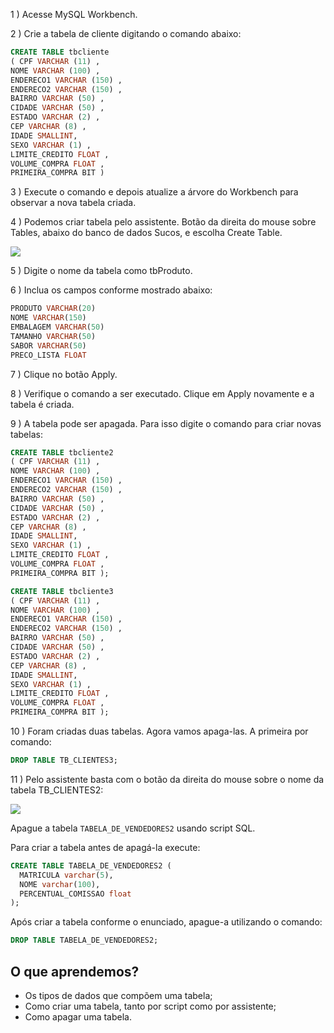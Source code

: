 1 ) Acesse MySQL Workbench.

2 ) Crie a tabela de cliente digitando o comando abaixo:
````sql
CREATE TABLE tbcliente
( CPF VARCHAR (11) ,
NOME VARCHAR (100) ,
ENDERECO1 VARCHAR (150) ,
ENDERECO2 VARCHAR (150) ,
BAIRRO VARCHAR (50) ,
CIDADE VARCHAR (50) ,
ESTADO VARCHAR (2) ,
CEP VARCHAR (8) ,
IDADE SMALLINT,
SEXO VARCHAR (1) ,
LIMITE_CREDITO FLOAT ,
VOLUME_COMPRA FLOAT ,
PRIMEIRA_COMPRA BIT )
````

3 ) Execute o comando e depois atualize a árvore do Workbench para observar a nova tabela criada.

4 ) Podemos criar tabela pelo assistente. Botão da direita do mouse sobre Tables, abaixo do banco de dados Sucos, e escolha Create Table.

![](https://cdn3.gnarususercontent.com.br/1220-mysqlintroducaoaosql/03/1.png)

5 ) Digite o nome da tabela como tbProduto.

6 ) Inclua os campos conforme mostrado abaixo:
````sql
PRODUTO VARCHAR(20)
NOME VARCHAR(150)
EMBALAGEM VARCHAR(50)
TAMANHO VARCHAR(50)
SABOR VARCHAR(50)
PRECO_LISTA FLOAT
````

7 ) Clique no botão Apply.

8 ) Verifique o comando a ser executado. Clique em Apply novamente e a tabela é criada.

9 ) A tabela pode ser apagada. Para isso digite o comando para criar novas tabelas:
````sql
CREATE TABLE tbcliente2
( CPF VARCHAR (11) ,
NOME VARCHAR (100) ,
ENDERECO1 VARCHAR (150) ,
ENDERECO2 VARCHAR (150) ,
BAIRRO VARCHAR (50) ,
CIDADE VARCHAR (50) ,
ESTADO VARCHAR (2) ,
CEP VARCHAR (8) ,
IDADE SMALLINT,
SEXO VARCHAR (1) ,
LIMITE_CREDITO FLOAT ,
VOLUME_COMPRA FLOAT ,
PRIMEIRA_COMPRA BIT );
````
````sql
CREATE TABLE tbcliente3
( CPF VARCHAR (11) ,
NOME VARCHAR (100) ,
ENDERECO1 VARCHAR (150) ,
ENDERECO2 VARCHAR (150) ,
BAIRRO VARCHAR (50) ,
CIDADE VARCHAR (50) ,
ESTADO VARCHAR (2) ,
CEP VARCHAR (8) ,
IDADE SMALLINT,
SEXO VARCHAR (1) ,
LIMITE_CREDITO FLOAT ,
VOLUME_COMPRA FLOAT ,
PRIMEIRA_COMPRA BIT );
````

10 ) Foram criadas duas tabelas. Agora vamos apaga-las. A primeira por comando:
````sql
DROP TABLE TB_CLIENTES3;
````

11 ) Pelo assistente basta com o botão da direita do mouse sobre o nome da tabela TB_CLIENTES2:

![](https://cdn3.gnarususercontent.com.br/1220-mysqlintroducaoaosql/03/2.png)

Apague a tabela <code>TABELA_DE_VENDEDORES2</code> usando script SQL.

Para criar a tabela antes de apagá-la execute:
````sql
CREATE TABLE TABELA_DE_VENDEDORES2 (
  MATRICULA varchar(5),
  NOME varchar(100),
  PERCENTUAL_COMISSAO float
);
````

Após criar a tabela conforme o enunciado, apague-a utilizando o comando:
````sql
DROP TABLE TABELA_DE_VENDEDORES2;
````

## O que aprendemos?

- Os tipos de dados que compõem uma tabela;
- Como criar uma tabela, tanto por script como por assistente;
- Como apagar uma tabela.
